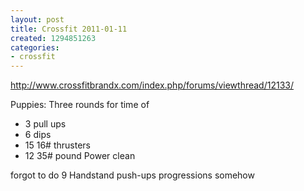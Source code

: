 ```yaml
---
layout: post
title: Crossfit 2011-01-11
created: 1294851263
categories:
- crossfit
---
```

http://www.crossfitbrandx.com/index.php/forums/viewthread/12133/

Puppies:
Three rounds for time of

* 3 pull ups
* 6 dips
* 15 16# thrusters
* 12 35# pound Power clean

forgot to do 9 Handstand push-ups progressions somehow


